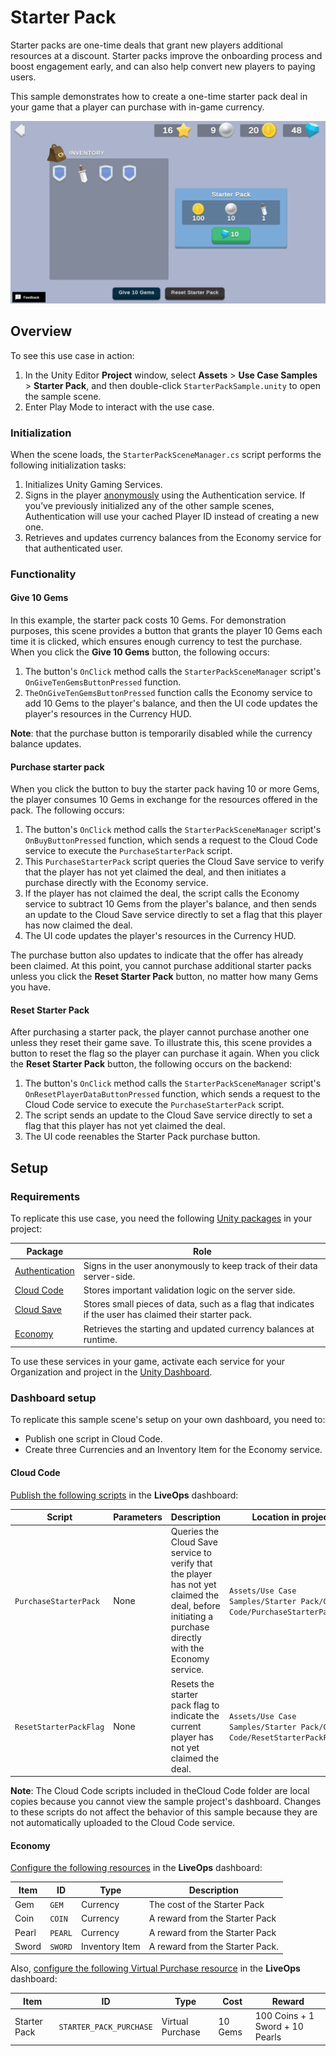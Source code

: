 # Starter Pack

Starter packs are one-time deals that grant new players additional resources at a discount. Starter packs improve the onboarding process and boost engagement early, and can also help convert new players to paying users.

This sample demonstrates how to create a one-time starter pack deal in your game that a player can purchase with in-game currency.

![Starter Pack scene](Documentation~/Starter_Pack_scene.png)


## Overview

To see this use case in action:

1. In the Unity Editor **Project** window, select **Assets** > **Use Case Samples** > **Starter Pack**, and then double-click `StarterPackSample.unity` to open the sample scene.
2. Enter Play Mode to interact with the use case.


### Initialization

When the scene loads, the `StarterPackSceneManager.cs` script performs the following initialization tasks:

1. Initializes Unity Gaming Services.
2. Signs in the player [anonymously](https://docs.unity.com/authentication/UsingAnonSignIn.html) using the Authentication service. If you’ve previously initialized any of the other sample scenes, Authentication will use your cached Player ID instead of creating a new one.
3. Retrieves and updates currency balances from the Economy service for that authenticated user.


### Functionality


#### Give 10 Gems

In this example, the starter pack costs 10 Gems. For demonstration purposes, this scene provides a button that grants the player 10 Gems each time it is clicked, which ensures enough currency to test the purchase. When you click the **Give 10 Gems** button, the following occurs:

1. The button's `OnClick` method calls the `StarterPackSceneManager` script's `OnGiveTenGemsButtonPressed` function.
2. `TheOnGiveTenGemsButtonPressed` function calls the Economy service to add 10 Gems to the player's balance, and then the UI code updates the player's resources in the Currency HUD.

**Note**: that the purchase button is temporarily disabled while the currency balance updates.


#### Purchase starter pack

When you click the button to buy the starter pack having 10 or more Gems, the player consumes 10 Gems in exchange for the resources offered in the pack. The following occurs:

1. The button's `OnClick` method calls the `StarterPackSceneManager` script's `OnBuyButtonPressed` function, which sends a request to the Cloud Code service to execute the `PurchaseStarterPack` script.
2. This `PurchaseStarterPack` script queries the Cloud Save service to verify that the player has not yet claimed the deal, and then initiates a purchase directly with the Economy service.
3. If the player has not claimed the deal, the script calls the Economy service to subtract 10 Gems from the player's balance, and then sends an update to the Cloud Save service directly to set a flag that this player has now claimed the deal.
4. The UI code updates the player's resources in the Currency HUD.

The purchase button also updates to indicate that the offer has already been claimed. At this point, you cannot purchase additional starter packs unless you click the **Reset Starter Pack** button, no matter how many Gems you have.


#### Reset Starter Pack

After purchasing a starter pack, the player cannot purchase another one unless they reset their game save. To illustrate this, this scene provides a button to reset the flag so the player can purchase it again. When you click the **Reset Starter Pack** button, the following occurs on the backend:

1. The button's `OnClick` method calls the `StarterPackSceneManager` script's `OnResetPlayerDataButtonPressed` function, which sends a request to the Cloud Code service to execute the `PurchaseStarterPack` script.
2. The script sends an update to the Cloud Save service directly to set a flag that this player has not yet claimed the deal.
3. The UI code reenables the Starter Pack purchase button.


## Setup


### Requirements

To replicate this use case, you need the following [Unity packages](https://docs.unity3d.com/Manual/Packages.html) in your project:

| **Package**                                                                                | **Role**                                                                                               |
| ------------------------------------------------------------------------------------------ | ------------------------------------------------------------------------------------------------------ |
| [Authentication](https://docs.unity.com/authentication/Content/InstallAndConfigureSDK.htm) | Signs in the user anonymously to keep track of their data server-side.                                 |
| [Cloud Code](https://docs.unity.com/Cloud-Code)                                            | Stores important validation logic on the server side.                                                  |
| [Cloud Save](https://docs.unity.com/cloud-save/implementation.html#SDK-installation)       | Stores small pieces of data, such as a flag that indicates if the user has claimed their starter pack. |
| [Economy](https://docs.unity.com/Economy)                                                  | Retrieves the starting and updated currency balances at runtime.                                       |

To use these services in your game, activate each service for your Organization and project in the [Unity Dashboard](https://dashboard.unity3d.com/).


### Dashboard setup

To replicate this sample scene's setup on your own dashboard, you need to:

- Publish one script in Cloud Code.
- Create three Currencies and an Inventory Item for the Economy service.


#### Cloud Code

[Publish the following scripts](https://docs.unity.com/cloud-code/implementation.html#Writing_your_first_script) in the **LiveOps** dashboard:

| **Script**             | **Parameters** | **Description**                                                                                                                                        | **Location in project**                                                   |
|------------------------| -------------- | ------------------------------------------------------------------------------------------------------------------------------------------------------ |---------------------------------------------------------------------------|
| `PurchaseStarterPack`  | None           | Queries the Cloud Save service to verify that the player has not yet claimed the deal, before initiating a purchase directly with the Economy service. | `Assets/Use Case Samples/Starter Pack/Cloud Code/PurchaseStarterPack.js`  |
| `ResetStarterPackFlag` | None           | Resets the starter pack flag to indicate the current player has not yet claimed the deal.                                                              | `Assets/Use Case Samples/Starter Pack/Cloud Code/ResetStarterPackFlag.js` |

**Note**: The Cloud Code scripts included in theCloud Code folder are local copies because you cannot view the sample project's dashboard. Changes to these scripts do not affect the behavior of this sample because they are not automatically uploaded to the Cloud Code service.


#### Economy

[Configure the following resources](https://docs.unity.com/economy/) in the **LiveOps** dashboard:

| **Item** | **ID**  | **Type**       | **Description**                        |
| -------- | ------- |----------------|----------------------------------------|
| Gem      | `GEM`   | Currency       | The cost of the Starter Pack           |
| Coin     | `COIN`  | Currency       | A reward from the Starter Pack         |
| Pearl    | `PEARL` | Currency       | A reward from the Starter Pack         |
| Sword    | `SWORD` | Inventory Item | A reward from the Starter Pack.        |

Also, [configure the following Virtual Purchase resource](https://docs.unity.com/economy/) in the **LiveOps** dashboard:

| **Item**     | **ID**                  | **Type**          | **Cost** | **Reward**                      |
|--------------|-------------------------|-------------------|----------|---------------------------------|
| Starter Pack | `STARTER_PACK_PURCHASE` | Virtual Purchase  | 10 Gems  | 100 Coins + 1 Sword + 10 Pearls |

